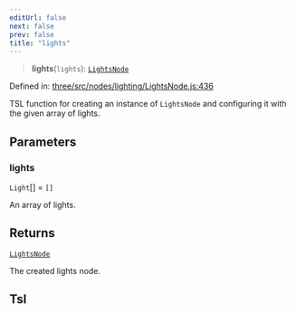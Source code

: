 ```yaml
---
editUrl: false
next: false
prev: false
title: "lights"
---
```


> **lights**(`lights`): [`LightsNode`](/reference/threewebgpu/classes/lightsnode/)

Defined in: [three/src/nodes/lighting/LightsNode.js:436](https://github.com/DefinitelyMaybe/three-i18n/blob/fa57b79433d1c349ffb23a78727299c8d4190136/three/src/nodes/lighting/LightsNode.js#L436)

TSL function for creating an instance of `LightsNode` and configuring
it with the given array of lights.

## Parameters

### lights

`Light`[] = `[]`

An array of lights.

## Returns

[`LightsNode`](/reference/threewebgpu/classes/lightsnode/)

The created lights node.

## Tsl
